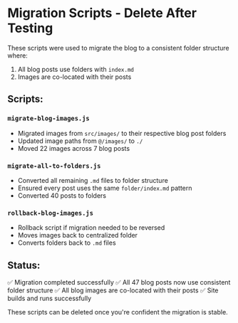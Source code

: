 # Migration Scripts - Delete After Testing

These scripts were used to migrate the blog to a consistent folder structure where:
1. All blog posts use folders with `index.md`
2. Images are co-located with their posts

## Scripts:

### `migrate-blog-images.js`
- Migrated images from `src/images/` to their respective blog post folders
- Updated image paths from `@/images/` to `./`
- Moved 22 images across 7 blog posts

### `migrate-all-to-folders.js`
- Converted all remaining `.md` files to folder structure
- Ensured every post uses the same `folder/index.md` pattern
- Converted 40 posts to folders

### `rollback-blog-images.js`
- Rollback script if migration needed to be reversed
- Moves images back to centralized folder
- Converts folders back to `.md` files

## Status:
✅ Migration completed successfully
✅ All 47 blog posts now use consistent folder structure
✅ All blog images are co-located with their posts
✅ Site builds and runs successfully

These scripts can be deleted once you're confident the migration is stable.